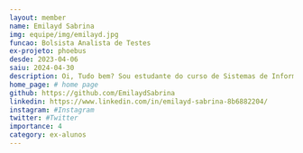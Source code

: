 ```yaml
---
layout: member
name: Emilayd Sabrina
img: equipe/img/emilayd.jpg
funcao: Bolsista Analista de Testes
ex-projeto: phoebus
desde: 2023-04-06
saiu: 2024-04-30
description: Oi, Tudo bem? Sou estudante do curso de Sistemas de Informação na Universidade Federal da Paraíba - UFPB, atualmente faço parte do AYTY colaborando com a empresa Phoebus como Analista de Testes de Software no Squad APPS(Tropa).
home_page: # home page
github: https://github.com/EmilaydSabrina
linkedin: https://www.linkedin.com/in/emilayd-sabrina-8b6882204/
instagram: #Instagram
twitter: #Twitter
importance: 4
category: ex-alunos 
---
```

